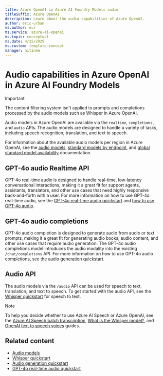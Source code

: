 ```yaml
---
title: Azure OpenAI in Azure AI Foundry Models audio
titleSuffix: Azure OpenAI
description: Learn about the audio capabilities of Azure OpenAI.
author: eric-urban
ms.author: eur
ms.service: azure-ai-openai
ms.topic: conceptual 
ms.date: 4/15/2025
ms.custom: template-concept
manager: nitinme
---
```


# Audio capabilities in Azure OpenAI in Azure AI Foundry Models

> [!IMPORTANT]
> The content filtering system isn't applied to prompts and completions processed by the audio models such as Whisper in Azure OpenAI. 

Audio models in Azure OpenAI are available via the `realtime`, `completions`, and `audio` APIs. The audio models are designed to handle a variety of tasks, including speech recognition, translation, and text to speech.

For information about the available audio models per region in Azure OpenAI, see the [audio models](models.md?tabs=standard-audio#standard-deployment-regional-models-by-endpoint), [standard models by endpoint](models.md?tabs=standard-audio#standard-deployment-regional-models-by-endpoint), and [global standard model availability](models.md?tabs=standard-audio#global-standard-model-availability) documentation.

## GPT-4o audio Realtime API

GPT-4o real-time audio is designed to handle real-time, low-latency conversational interactions, making it a great fit for support agents, assistants, translators, and other use cases that need highly responsive back-and-forth with a user. For more information on how to use GPT-4o real-time audio, see the [GPT-4o real-time audio quickstart](../realtime-audio-quickstart.md) and [how to use GPT-4o audio](../how-to/realtime-audio.md).

## GPT-4o audio completions

GPT-4o audio completion is designed to generate audio from audio or text prompts, making it a great fit for generating audio books, audio content, and other use cases that require audio generation. The GPT-4o audio completions model introduces the audio modality into the existing `/chat/completions` API. For more information on how to use GPT-4o audio completions, see the [audio generation quickstart](../audio-completions-quickstart.md).

## Audio API

The audio models via the `/audio` API can be used for speech to text, translation, and text to speech. To get started with the audio API, see the [Whisper quickstart](../whisper-quickstart.md) for speech to text.

> [!NOTE]
> To help you decide whether to use Azure AI Speech or Azure OpenAI, see the [Azure AI Speech batch transcription](../../speech-service/batch-transcription-create.md), [What is the Whisper model?](../../speech-service/whisper-overview.md), and [OpenAI text to speech voices](../../speech-service/openai-voices.md#openai-text-to-speech-voices-via-azure-openai-service-or-via-azure-ai-speech) guides.

## Related content

- [Audio models](models.md#audio-models)
- [Whisper quickstart](../whisper-quickstart.md)
- [Audio generation quickstart](../audio-completions-quickstart.md)
- [GPT-4o real-time audio quickstart](../realtime-audio-quickstart.md)
